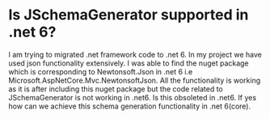 
# Is JSchemaGenerator supported in .net 6?

I am trying to migrated .net framework code to .net 6. In my project we have used json functionality extensively. I was able to find the nuget package which is corresponding to Newtonsoft.Json in .net 6 i.e Microsoft.AspNetCore.Mvc.NewtonsoftJson.
All the functionality is working as it is after including this nuget package but the code related to JSchemaGenerator is not working in .net6. Is this obsoleted in .net6. If yes how can we achieve this schema generation functionality in .net 6(core).

        